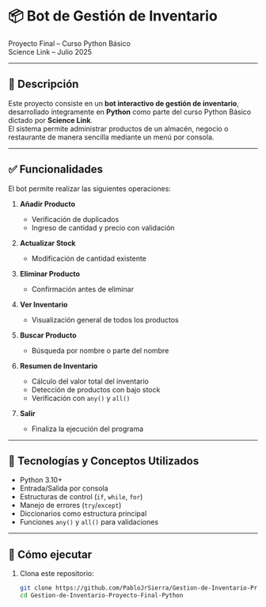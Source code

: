 # 📦 Bot de Gestión de Inventario

Proyecto Final – Curso Python Básico  
Science Link – Julio 2025

---

## 🧠 Descripción

Este proyecto consiste en un **bot interactivo de gestión de inventario**, desarrollado íntegramente en **Python** como parte del curso Python Básico dictado por **Science Link**.  
El sistema permite administrar productos de un almacén, negocio o restaurante de manera sencilla mediante un menú por consola.

---

## ✅ Funcionalidades

El bot permite realizar las siguientes operaciones:

1. **Añadir Producto**  
   - Verificación de duplicados  
   - Ingreso de cantidad y precio con validación

2. **Actualizar Stock**  
   - Modificación de cantidad existente  

3. **Eliminar Producto**  
   - Confirmación antes de eliminar  
   
4. **Ver Inventario**  
   - Visualización general de todos los productos

5. **Buscar Producto**  
   - Búsqueda por nombre o parte del nombre

6. **Resumen de Inventario**  
   - Cálculo del valor total del inventario  
   - Detección de productos con bajo stock  
   - Verificación con `any()` y `all()`

7. **Salir**  
   - Finaliza la ejecución del programa

---

## 🧱 Tecnologías y Conceptos Utilizados

- Python 3.10+
- Entrada/Salida por consola
- Estructuras de control (`if`, `while`, `for`)
- Manejo de errores (`try`/`except`)
- Diccionarios como estructura principal
- Funciones `any()` y `all()` para validaciones

---

## 🚀 Cómo ejecutar

1. Clona este repositorio:
   ```bash
   git clone https://github.com/PabloJrSierra/Gestion-de-Inventario-Proyecto-Final-Python.git
   cd Gestion-de-Inventario-Proyecto-Final-Python
